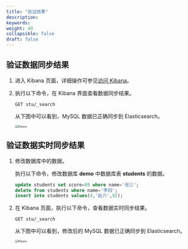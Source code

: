 ```yaml
---
title: "验证结果"
description:  
keywords: 
weight: 40
collapsible: false
draft: false
---
```


## 验证数据同步结果

1. 进入 Kibana 页面，详细操作可参见[访问 Kibana](/bigdata/elk/manual/cluster_info/#kibana-基本用法)。
2. 执行以下命令，在 Kibana 界面查看数据同步结果。
    
    ```
    GET stu/_search
    ```

    从下图中可以看到，MySQL 数据已正确同步到 Elasticsearch。

    <img src="/bigdata/dataomnis/_images/bestpractice_kibana.png" alt="Kibana" style="zoom:50%;" />

## 验证数据实时同步结果

1. 修改数据库中的数据。
   
   执行以下命令，修改数据库 **demo** 中数据库表 **students** 的数据。

    ```sql   
    update students set score=89 where name='张三';
    delete from students where name='李四';
    insert into students values(4,'赵六',92);
    ```

2. 在 Kibana 页面，执行以下命令，查看数据实时同步结果。
    
    ```
    GET stu/_search
    ```

    从下图中可以看到，修改后的 MySQL 数据已正确同步到 Elasticsearch。

    <img src="/bigdata/dataomnis/_images/bestpractice_kibana01.png" alt="Kibana" style="zoom:50%;" />